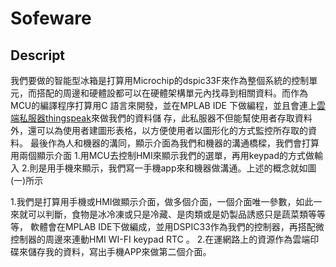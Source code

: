 # Sofeware
## Descript
   我們要做的智能型冰箱是打算用Microchip的dspic33F來作為整個系統的控制單元，而搭配的周邊和硬體設都可以在硬體架構單元內找尋到相關資料。而作為MCU的編譯程序打算用C 語言來開發，並在MPLAB IDE 下做編程，並且會連上[雲端私服器thingspeak]( https://thingspeak.com/apps)來做我們的資料儲      存，此私服器不但能幫使用者存取資料外，還可以為使用者建圖形表格，以方便使用者以圖形化的方式監控所存取的資料。
   最後作為人和機器的溝同，顯示介面為我們和機器的溝通橋樑，我們會打算用兩個顯示介面 1.用MCU去控制HMI來顯示我們的選單，再用keypad的方式做輸入 2.則是用手機來顯示，我們寫一手機app來和機器做溝通。上述的概念就如圖(一)所示
       
   
1.我們是打算用手機或HMI做顯示介面，做多個介面，一個介面唯一參數，如此一來就可以判斷，食物是冰冷凍或只是冷藏、是肉類或是奶製品誘惑只是蔬菜類等等等，
  軟體會在MPLAB IDE下做編成，並用DSPIC33作為我們的控制器，再搭配微控制器的周邊來連動HMI WI-FI keypad RTC 。
2.在運網路上的資源作為雲端印碟來儲存我的資料，寫出手機APP來做第二個介面。
